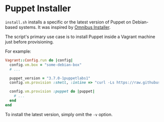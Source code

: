 # Puppet Installer

`install.sh` installs a specific or the latest version of Puppet on Debian-based
systems. It was inspired by [Omnibus Installer].

The script's primary use case is to install Puppet inside a Vagrant machine
just before provisioning.

For example:

```ruby
Vagrant::Config.run do |config|
  config.vm.box = "some-debian-box"
  # ...

  puppet_version = "3.7.0-1puppetlabs1"
  config.vm.provision :shell, :inline => "curl -Ls https://raw.githubusercontent.com/Jimdo/puppet-installer/master/install.sh | bash -s -- -v #{puppet_version}"

  config.vm.provision :puppet do |puppet|
    # ...
  end
end
```

To install the latest version, simply omit the `-v` option.

[Omnibus Installer]: https://docs.getchef.com/install_omnibus.html
